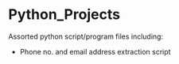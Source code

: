 # Python_Projects
Assorted python script/program files including:
- Phone no. and email address extraction script
